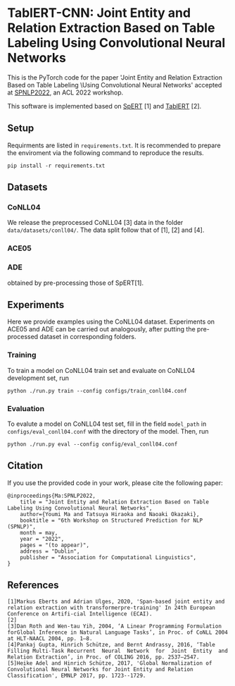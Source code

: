 # TablERT-CNN: Joint Entity and Relation Extraction Based on Table Labeling Using Convolutional Neural Networks

This is the PyTorch code for the paper 'Joint Entity and Relation Extraction Based on Table Labeling \\Using Convolutional Neural Networks' accepted at [SPNLP2022](http://structuredprediction.github.io/SPNLP22), an ACL 2022 workshop.

This software is implemented based on [SpERT](https://github.com/markus-eberts/spert) [1] and [TablERT](https://github.com/YoumiMa/TablERT) [2].
## Setup

Requirments are listed in `requirements.txt`. It is recommended to prepare the enviroment via the following command to reproduce the results.

```
pip install -r requirements.txt

```

## Datasets

### CoNLL04

We release the preprocessed CoNLL04 [3] data in the folder `data/datasets/conll04/`. The data split follow that of [1], [2] and [4].

### ACE05



### ADE

obtained by pre-processing those of SpERT[1].

## Experiments

Here we provide examples using the CoNLL04 dataset. Experiments on ACE05 and ADE can be carried out analogously, after putting the pre-processed dataset in corresponding folders.

### Training

To train a model on CoNLL04 train set and evaluate on CoNLL04 development set, run

```
python ./run.py train --config configs/train_conll04.conf
```

### Evaluation

To evalute a model on CoNLL04 test set, fill in the field `model_path` in `configs/eval_conll04.conf` with the directory of the model. Then, run

```
python ./run.py eval --config config/eval_conll04.conf
```

## Citation

If you use the provided code in your work, please cite the following paper:

```
@inproceedings{Ma:SPNLP2022,
    title = "Joint Entity and Relation Extraction Based on Table Labeling Using Convolutional Neural Networks",
    author={Youmi Ma and Tatsuya Hiraoka and Naoaki Okazaki},
    booktitle = "6th Workshop on Structured Prediction for NLP (SPNLP)",
    month = may,
    year = "2022",
    pages = "(to appear)",
    address = "Dublin",
    publisher = "Association for Computational Linguistics",
}
```

## References
```
[1]Markus Eberts and Adrian Ulges, 2020, 'Span-based joint entity and relation extraction with transformerpre-training' In 24th European Conference on Artifi-cial Intelligence (ECAI).
[2]
[3]Dan Roth and Wen-tau Yih, 2004, ‘A Linear Programming Formulation forGlobal Inference in Natural Language Tasks’, in Proc. of CoNLL 2004 at HLT-NAACL 2004, pp. 1–8.
[4]Pankaj Gupta, Hinrich Schütze, and Bernt Andrassy, 2016, ‘Table Filling Multi-Task Recurrent  Neural  Network  for  Joint  Entity  and  Relation Extraction’, in Proc. of COLING 2016, pp. 2537–2547.
[5]Heike Adel and Hinrich Schütze, 2017, 'Global Normalization of Convolutional Neural Networks for Joint Entity and Relation Classification', EMNLP 2017, pp. 1723--1729. 
```


